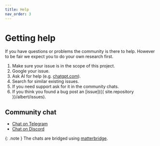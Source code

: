 ```yaml
---
title: Help
nav_order: 3
---
```


# Getting help

If you have questions or problems the community is there to help.
However to be fair we expect you to do your own research first.

1. Make sure your issue is in the scope of this project.
1. Google your issue.
1. Ask AI for help (e.g. [chatgpt.com](https://chatgpt.com/)). 
1. Search for similar existing issues.
1. If you need support ask for it in the community chats.
1. If you think you found a bug post an [issue]({{ site.repository }}/albert/issues).

## Community chat

- [Chat on Telegram](https://telegram.me/albert_launcher_community)
- [Chat on Discord](https://discord.gg/t8G2EkvRZh)

{: .note }
The chats are bridged using [matterbridge](https://github.com/42wim/matterbridge).
